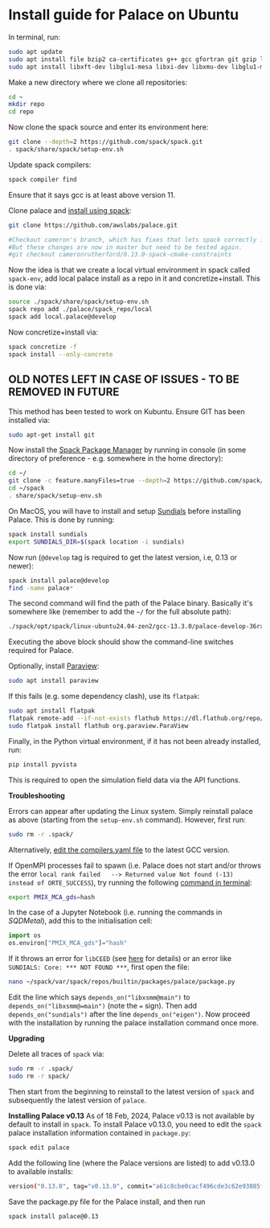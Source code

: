 # Install guide for Palace on Ubuntu

In terminal, run:

```bash
sudo apt update
sudo apt install file bzip2 ca-certificates g++ gcc gfortran git gzip lsb-release patch python3 tar unzip xz-utils zstd
sudo apt install libxft-dev libglu1-mesa libxi-dev libxmu-dev libglu1-mesa-dev build-essential
```

Make a new directory where we clone all repositories:

```bash
cd ~
mkdir repo
cd repo
```

Now clone the spack source and enter its environment here:

```bash
git clone --depth=2 https://github.com/spack/spack.git
. spack/share/spack/setup-env.sh
```

Update spack compilers:

```bash
spack compiler find
```

Ensure that it says gcc is at least above version 11.

Clone palace and [install using spack](https://github.com/awslabs/palace/issues/360#issuecomment-2874057931):

```bash
git clone https://github.com/awslabs/palace.git

#Checkout cameron's branch, which has fixes that lets spack correctly install palace0.13.
#But these changes are now in master but need to be tested again.
#git checkout cameronrutherford/0.13.0-spack-cmake-constraints
```

Now the idea is that we create a local virtual environment in spack called `spack-env`, add local palace install as a repo in it and concretize+install. This is done via:

```bash
source ./spack/share/spack/setup-env.sh
spack repo add ./palace/spack_repo/local
spack add local.palace@develop
```

Now concretize+install via:

```bash
spack concretize -f
spack install --only-concrete
```




## OLD NOTES LEFT IN CASE OF ISSUES - TO BE REMOVED IN FUTURE

This method has been tested to work on Kubuntu. Ensure GIT has been installed via:

```bash
sudo apt-get install git
```

Now install the  [Spack Package Manager](https://spack-tutorial.readthedocs.io/en/latest/tutorial_basics.html) by running in console (in some directory of preference - e.g. somewhere in the home directory):

```bash
cd ~/
git clone -c feature.manyFiles=true --depth=2 https://github.com/spack/spack.git
cd ~/spack
. share/spack/setup-env.sh
```

On MacOS, you will have to install and setup [Sundials](https://github.com/LLNL/sundials) before installing Palace. This is done by running:

```bash
spack install sundials
export SUNDIALS_DIR=$(spack location -i sundials)
```

Now run (`@develop` tag is required to get the latest version, i.e, 0.13 or newer):

```bash
spack install palace@develop
find -name palace*
```

The second command will find the path of the Palace binary. Basically it's somewhere like (remember to add the `~/` for the full absolute path):

```bash
./spack/opt/spack/linux-ubuntu24.04-zen2/gcc-13.3.0/palace-develop-36rxmgzatchgymg5tcbfz3qrmkf4jnmj/bin/palace
```

Executing the above block should show the command-line switches required for Palace. 

Optionally, install [Paraview](https://www.paraview.org/):

```bash
sudo apt install paraview
```
If this fails (e.g. some dependency clash), use its `flatpak`:

```bash
sudo apt install flatpak
flatpak remote-add --if-not-exists flathub https://dl.flathub.org/repo/flathub.flatpakrepo
sudo flatpak install flathub org.paraview.ParaView
```

Finally, in the Python virtual environment, if it has not been already installed, run:

```bash
pip install pyvista
```

This is required to open the simulation field data via the API functions.

**Troubleshooting**

Errors can appear after updating the Linux system. Simply reinstall palace as above (starting from the `setup-env.sh` command). However, first run:
```bash
sudo rm -r .spack/
```
Alternatively, [edit the compilers.yaml file](https://stackoverflow.com/questions/67899951/change-version-of-gcc-which-does-not-support-compiling-c-programs-using-the-co) to the latest GCC version.

If OpenMPI processes fail to spawn (i.e. Palace does not start and/or throws the error `local rank failed   --> Returned value Not found (-13) instead of ORTE_SUCCESS`), try running the following [command in terminal](https://askubuntu.com/questions/730/how-do-i-set-environment-variables):
```bash
export PMIX_MCA_gds=hash
```

In the case of a Jupyter Notebook (i.e. running the commands in *SQDMetal*), add this to the initialisation cell:
```python
import os
os.environ["PMIX_MCA_gds"]="hash"
```

If it throws an error for `libCEED` (see [here](https://github.com/awslabs/palace/issues/257) for details) or an error like `SUNDIALS: Core: *** NOT FOUND ***`, first open the file:
```bash
nano ~/spack/var/spack/repos/builtin/packages/palace/package.py
```
Edit the line which says `depends_on("libxsmm@main")` to `depends_on("libxsmm@=main")` (note the `=` sign). Then add `depends_on("sundials")` after the line `depends_on("eigen")`. Now proceed with the installation by running the palace installation command once more.

**Upgrading**

Delete all traces of `spack` via:

```bash
sudo rm -r .spack/
sudo rm -r spack/
```
Then start from the beginning to reinstall to the latest version of `spack` and subsequently the latest version of `palace`.

**Installing Palace v0.13**
As of 18 Feb, 2024, Palace v0.13 is not available by default to install in `spack`. To install Palace v0.13.0, you need to edit the `spack` palace installation information contained in `package.py`:

```bash
spack edit palace
```

Add the following line (where the Palace versions are listed) to add v0.13.0 to available installs:

```bash
version("0.13.0", tag="v0.13.0", commit="a61c8cbe0cacf496cde3c62e93085fae0d6299ac")
```

Save the package.py file for the Palace install, and then run

```bash
spack install palace@0.13
```
